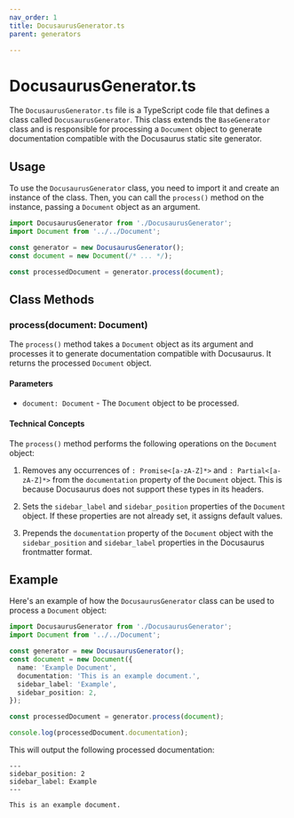 ```yaml
---
nav_order: 1
title: DocusaurusGenerator.ts
parent: generators

---
```


# DocusaurusGenerator.ts

The `DocusaurusGenerator.ts` file is a TypeScript code file that defines a class called `DocusaurusGenerator`. This class extends the `BaseGenerator` class and is responsible for processing a `Document` object to generate documentation compatible with the Docusaurus static site generator.

## Usage

To use the `DocusaurusGenerator` class, you need to import it and create an instance of the class. Then, you can call the `process()` method on the instance, passing a `Document` object as an argument.

```typescript
import DocusaurusGenerator from './DocusaurusGenerator';
import Document from '../../Document';

const generator = new DocusaurusGenerator();
const document = new Document(/* ... */);

const processedDocument = generator.process(document);
```

## Class Methods

### process(document: Document)

The `process()` method takes a `Document` object as its argument and processes it to generate documentation compatible with Docusaurus. It returns the processed `Document` object.

#### Parameters

- `document: Document` - The `Document` object to be processed.

#### Technical Concepts

The `process()` method performs the following operations on the `Document` object:

1. Removes any occurrences of `: Promise<[a-zA-Z]*>` and `: Partial<[a-zA-Z]*>` from the `documentation` property of the `Document` object. This is because Docusaurus does not support these types in its headers.

2. Sets the `sidebar_label` and `sidebar_position` properties of the `Document` object. If these properties are not already set, it assigns default values.

3. Prepends the `documentation` property of the `Document` object with the `sidebar_position` and `sidebar_label` properties in the Docusaurus frontmatter format.

## Example

Here's an example of how the `DocusaurusGenerator` class can be used to process a `Document` object:

```typescript
import DocusaurusGenerator from './DocusaurusGenerator';
import Document from '../../Document';

const generator = new DocusaurusGenerator();
const document = new Document({
  name: 'Example Document',
  documentation: 'This is an example document.',
  sidebar_label: 'Example',
  sidebar_position: 2,
});

const processedDocument = generator.process(document);

console.log(processedDocument.documentation);
```

This will output the following processed documentation:

```
---
sidebar_position: 2
sidebar_label: Example
---

This is an example document.
```